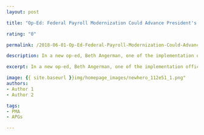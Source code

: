 ```yaml
---
layout: post

title: "Op-Ed: Federal Payroll Modernization Could Advance President's Management Agenda and Cross-Agency Priority Goals"

rating: "0"

permalink: /2018-06-01-Op-Ed-Federal-Payroll-Modernization-Could-Advance-PMA.md/

description: In a new op-ed, Beth Angerman, one of the implementation officials for the CAP Goal Sharing Quality Services, explained that the federal government can cut long-term costs and improve service by modernizing the way it runs payroll.

excerpt: In a new op-ed, Beth Angerman, one of the implementation officials for the CAP Goal Sharing Quality Services, explained that the federal government can cut long-term costs and improve service by modernizing the way it runs payroll.

image: {{ site.baseurl }}img/homepage_images/newhero_112e51_1.png"
authors:
- Author 1
- Author 2

tags:
- PMA
- APGs

---
```

